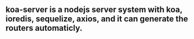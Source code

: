 ## koa-server is a nodejs server system with koa, ioredis, sequelize, axios, and it can generate the routers automaticly.